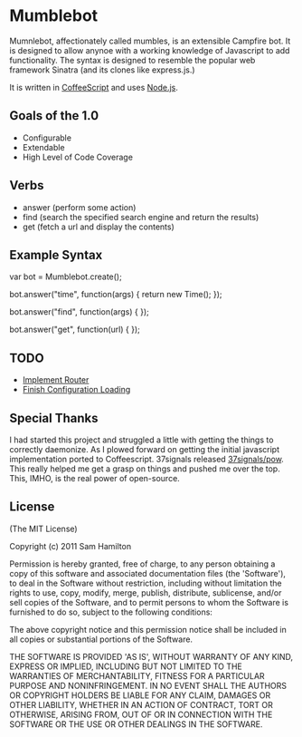 # Mumblebot

Mumnlebot, affectionately called mumbles, is an extensible Campfire bot.
It is designed to allow anynoe with a working knowledge of Javascript to
add functionality. The syntax is designed to resemble the popular web
framework Sinatra (and its clones like express.js.)

It is written in [CoffeeScript](http://jashkenas.github.com/coffee-script/) and uses
[Node.js](http://www.nodejs.org).


## Goals of the 1.0

  - Configurable
  - Extendable
  - High Level of Code Coverage

## Verbs

  - answer (perform some action)
  - find (search the specified search engine and return the results)
  - get (fetch a url and display the contents)

## Example Syntax

  var bot = Mumblebot.create();

  bot.answer("time", function(args) {
    return new Time();
  });

  bot.answer("find", function(args) {
  });

  bot.answer("get", function(url) {
  });

## TODO

  - [Implement Router](https://github.com/samilton/mumbles/issues/1)
  - [Finish Configuration Loading](https://github.com/samilton/mumbles/issues/2)

## Special Thanks

I had started this project and struggled a little with getting the
things to correctly daemonize. As I plowed forward on getting the
initial javascript implementation ported to Coffeescript. 37signals
released [37signals/pow](http://www.github.com/37signals/pow). This
really helped me get a grasp on things and pushed me over the top.
This, IMHO, is the real power of open-source.

## License

(The MIT License)

Copyright (c) 2011 Sam Hamilton

Permission is hereby granted, free of charge, to any person obtaining
a copy of this software and associated documentation files (the
'Software'), to deal in the Software without restriction, including
without limitation the rights to use, copy, modify, merge, publish,
distribute, sublicense, and/or sell copies of the Software, and to
permit persons to whom the Software is furnished to do so, subject to
the following conditions:

The above copyright notice and this permission notice shall be
included in all copies or substantial portions of the Software.

THE SOFTWARE IS PROVIDED 'AS IS', WITHOUT WARRANTY OF ANY KIND,
EXPRESS OR IMPLIED, INCLUDING BUT NOT LIMITED TO THE WARRANTIES OF
MERCHANTABILITY, FITNESS FOR A PARTICULAR PURPOSE AND NONINFRINGEMENT.
IN NO EVENT SHALL THE AUTHORS OR COPYRIGHT HOLDERS BE LIABLE FOR ANY
CLAIM, DAMAGES OR OTHER LIABILITY, WHETHER IN AN ACTION OF CONTRACT,
TORT OR OTHERWISE, ARISING FROM, OUT OF OR IN CONNECTION WITH THE
SOFTWARE OR THE USE OR OTHER DEALINGS IN THE SOFTWARE.

